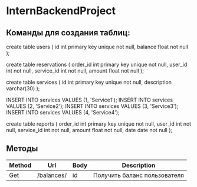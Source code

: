 # InternBackendProject

## Команды для создания таблиц:

create table users ( 
id int primary key unique not null, 
balance float not null
);

create table reservations ( 
order_id int primary key unique not null,
user_id int not null,
service_id int not null,
amount float not null
);

create table services ( 
id int primary key unique not null, 
description varchar(30)
);

INSERT INTO services VALUES (1, 'Service1');
INSERT INTO services VALUES (2, 'Service2');
INSERT INTO services VALUES (3, 'Service3');
INSERT INTO services VALUES (4, 'Service4');

create table reports ( 
order_id int primary key unique not null,
user_id int not null,
service_id int not null,
amount float not null,
date date not null
);

## Методы

| Method | Url        | Body | Description |
| ------ | ---------- | ---- | ----------- |
| Get    | /balances/ | id   | Получить баланс пользователя | 
